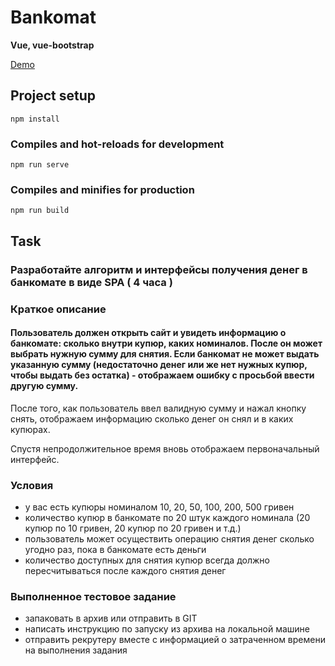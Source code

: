 # Bankomat

**Vue, vue-bootstrap**

[Demo](https://oshchenkov.com/portfolio/bankomat/)
## Project setup
```
npm install
```

### Compiles and hot-reloads for development
```
npm run serve
```

### Compiles and minifies for production
```
npm run build
```

## Task

### Разработайте алгоритм и интерфейсы получения денег в банкомате в виде SPA ( 4 часа )


### Краткое описание
#### Пользователь должен открыть сайт и увидеть информацию о банкомате: сколько внутри купюр, каких номиналов. После он может выбрать нужную сумму для снятия. Если банкомат не может выдать указанную сумму (недостаточно денег или же нет нужных купюр, чтобы выдать без остатка) - отображаем ошибку с просьбой ввести другую сумму.

После того, как пользователь ввел валидную сумму и нажал кнопку снять, отображаем информацию сколько денег он снял и в каких купюрах.

Спустя непродолжительное время вновь отображаем первоначальный интерфейс.
### Условия
- у вас есть купюры номиналом 10, 20, 50, 100, 200, 500 гривен
- количество купюр в банкомате по 20 штук каждого номинала (20 купюр по 10 гривен, 20 купюр по 20 гривен и т.д.)
- пользователь может осуществить операцию снятия денег сколько угодно раз, пока в банкомате есть деньги
- количество доступных для снятия купюр всегда должно пересчитываться после каждого снятия денег

### Выполненное тестовое задание
- запаковать в архив или отправить в GIT 
- написать инструкцию по запуску из архива на локальной машине
- отправить рекрутеру вместе с информацией о затраченном времени на выполнения задания
